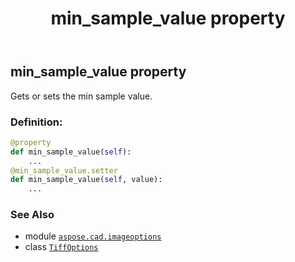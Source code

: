 ﻿---
title: min_sample_value property
second_title: Aspose.CAD for Python via .NET API References
description: 
type: docs
weight: 310
url: /python-net/aspose.cad.imageoptions/tiffoptions/min_sample_value/
is_root: false
---

## min_sample_value property


Gets or sets the min sample value.
### Definition:
```python
@property
def min_sample_value(self):
    ...
@min_sample_value.setter
def min_sample_value(self, value):
    ...
```

### See Also
* module [`aspose.cad.imageoptions`](../../)
* class [`TiffOptions`](/cad/python-net/aspose.cad.imageoptions/tiffoptions)
